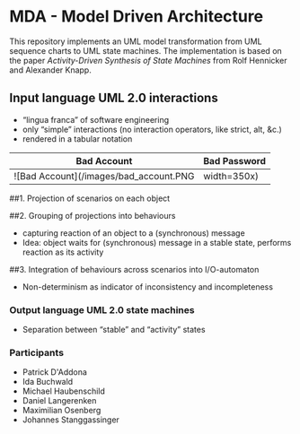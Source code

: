 # MDA - Model Driven Architecture

This repository implements an UML model transformation from UML sequence charts to UML state machines. The implementation is based on the paper *Activity-Driven Synthesis of State Machines* from Rolf Hennicker and Alexander Knapp.


## Input language UML 2.0 interactions
* “lingua franca” of software engineering
* only “simple” interactions (no interaction operators, like strict, alt, &c.)
* rendered in a tabular notation

| Bad Account | Bad Password |
|-------------|--------------|
| ![Bad Account](/images/bad_account.PNG|width=350x) | ![Bad Password](/images/bad_password.PNG|width=350x) |


##1. Projection of scenarios on each object

##2. Grouping of projections into behaviours
 * capturing reaction of an object to a (synchronous) message
 * Idea: object waits for (synchronous) message in a stable state, performs reaction as its activity

##3. Integration of behaviours across scenarios into I/O-automaton
 * Non-determinism as indicator of inconsistency and incompleteness

### Output language UML 2.0 state machines
 * Separation between “stable” and “activity” states

### Participants
 * Patrick D'Addona
 * Ida Buchwald
 * Michael Haubenschild
 * Daniel Langerenken
 * Maximilian Osenberg
 * Johannes Stanggassinger
